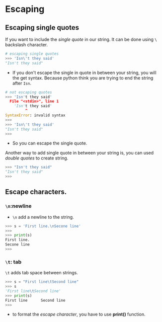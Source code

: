 
# Escaping

## Escaping single quotes

If you want to include the *single quote* in our string. It can be done using `\` backslash character.

```py
# escaping single quotes
>>> 'Isn\'t they said'
"Isn't they said"
```

- If you don't escape the single in quote in between your string, you will the get syntax. Because python think you are trying to end the string after `Isn`. 


```python
# not escaping quotes
>>> 'Isn't they said'
  File "<stdin>", line 1
    'Isn't they said'
         ^
SyntaxError: invalid syntax
>>> 
>>> 'Isn\'t they said'
"Isn't they said"
>>> 
```


- So you can escape the single quote.


Another way to add single quote in between your string is, you can used *double quotes* to create string.

```py
>>> "Isn't they said"
"Isn't they said"
>>> 
```

## Escape characters.

### `\n`:newline

- `\n` add a newline to the string.

```python
>>> s = 'First line.\nSecone line'
>>>
>>> print(s)
First line.
Secone line
>>> 
```


### `\t`: tab

`\t` adds tab space between strings.

```py
>>> s = "First line\tSecond line"
>>> s
'First line\tSecond line'
>>> print(s)
First line      Second line
>>> 
```

- to format the *escape character*, you have to use **print()** function.


